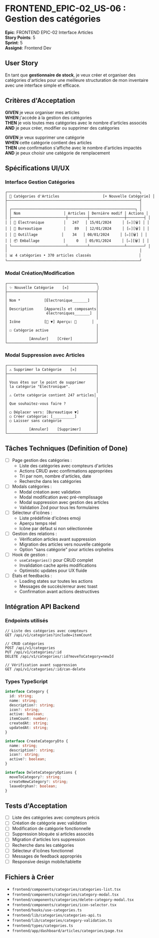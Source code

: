# FRONTEND_EPIC-02_US-06 : Gestion des catégories

**Epic**: FRONTEND EPIC-02 Interface Articles  
**Story Points**: 5  
**Sprint**: 5  
**Assigné**: Frontend Dev  

## User Story

En tant que **gestionnaire de stock**, je veux créer et organiser des catégories d'articles pour une meilleure structuration de mon inventaire avec une interface simple et efficace.

## Critères d'Acceptation

**GIVEN** je veux organiser mes articles  
**WHEN** j'accède à la gestion des catégories  
**THEN** je vois toutes mes catégories avec le nombre d'articles associés  
**AND** je peux créer, modifier ou supprimer des catégories  

**GIVEN** je veux supprimer une catégorie  
**WHEN** cette catégorie contient des articles  
**THEN** une confirmation s'affiche avec le nombre d'articles impactés  
**AND** je peux choisir une catégorie de remplacement  

## Spécifications UI/UX

### Interface Gestion Catégories
```
┌─────────────────────────────────────────────────────────────┐
│ 📂 Catégories d'Articles                    [+ Nouvelle Catégorie] │
├─────────────────────────────────────────────────────────────┤
│                                                             │
│ ┌─────────────────────────────────────────────────────────┐ │
│ │ Nom                    │ Articles │ Dernière modif │ Actions │
│ ├─────────────────────────┼─────────┼────────────────┼────────┤ │
│ │ 📱 Électronique         │   247   │ 15/01/2024     │ [✏️][🗑️] │ │
│ │ 💼 Bureautique          │    89   │ 12/01/2024     │ [✏️][🗑️] │ │
│ │ 🔧 Outillage           │    34   │ 08/01/2024     │ [✏️][🗑️] │ │
│ │ 📦 Emballage           │     0   │ 05/01/2024     │ [✏️][🗑️] │ │
│ └─────────────────────────┴─────────┴────────────────┴────────┘ │
│                                                             │
│ 📊 4 catégories • 370 articles classés                      │
└─────────────────────────────────────────────────────────────┘
```

### Modal Création/Modification
```
┌─────────────────────────────────────────┐
│ ✨ Nouvelle Catégorie    [✕]             │
├─────────────────────────────────────────┤
│                                         │
│ Nom *           [Électronique_______]   │
│                                         │
│ Description     [Appareils et composants│
│                  électroniques_______]  │
│                                         │
│ Icône           [📱 ▼] Aperçu: 📱       │
│                                         │
│ ☐ Catégorie active                      │
│                                         │
│          [Annuler]    [Créer]           │
└─────────────────────────────────────────┘
```

### Modal Suppression avec Articles
```
┌─────────────────────────────────────────┐
│ ⚠️ Supprimer la Catégorie    [✕]         │
├─────────────────────────────────────────┤
│                                         │
│ Vous êtes sur le point de supprimer     │
│ la catégorie "Électronique".            │
│                                         │
│ ⚠️ Cette catégorie contient 247 articles│
│                                         │
│ Que souhaitez-vous faire ?              │
│                                         │
│ ○ Déplacer vers: [Bureautique ▼]        │
│ ○ Créer catégorie: [__________]         │
│ ○ Laisser sans catégorie                │
│                                         │
│          [Annuler]    [Supprimer]       │
└─────────────────────────────────────────┘
```

## Tâches Techniques (Definition of Done)

- [ ] Page gestion des catégories :
  - Liste des catégories avec compteurs d'articles
  - Actions CRUD avec confirmations appropriées
  - Tri par nom, nombre d'articles, date
  - Recherche dans les catégories
- [ ] Modals catégories :
  - Modal création avec validation
  - Modal modification avec pré-remplissage
  - Modal suppression avec gestion des articles
  - Validation Zod pour tous les formulaires
- [ ] Sélecteur d'icônes :
  - Liste prédéfinie d'icônes emoji
  - Aperçu temps réel
  - Icône par défaut si non sélectionnée
- [ ] Gestion des relations :
  - Vérification articles avant suppression
  - Migration des articles vers nouvelle catégorie
  - Option "sans catégorie" pour articles orphelins
- [ ] Hook de gestion :
  - `useCategories()` pour CRUD complet
  - Invalidation cache après modifications
  - Optimistic updates pour UX fluide
- [ ] États et feedbacks :
  - Loading states sur toutes les actions
  - Messages de succès/erreur avec toast
  - Confirmation avant actions destructives

## Intégration API Backend

### Endpoints utilisés
```
// Liste des catégories avec compteurs
GET /api/v1/categories?include=itemCount

// CRUD catégories
POST /api/v1/categories
PUT /api/v1/categories/:id
DELETE /api/v1/categories/:id?moveToCategory=newId

// Vérification avant suppression
GET /api/v1/categories/:id/can-delete
```

### Types TypeScript
```typescript
interface Category {
  id: string;
  name: string;
  description?: string;
  icon?: string;
  active: boolean;
  itemCount: number;
  createdAt: string;
  updatedAt: string;
}

interface CreateCategoryDto {
  name: string;
  description?: string;
  icon?: string;
  active?: boolean;
}

interface DeleteCategoryOptions {
  moveToCategory?: string;
  createNewCategory?: string;
  leaveOrphan?: boolean;
}
```

## Tests d'Acceptation

- [ ] Liste des catégories avec compteurs précis
- [ ] Création de catégorie avec validation
- [ ] Modification de catégorie fonctionnelle
- [ ] Suppression bloquée si articles associés
- [ ] Migration d'articles lors suppression
- [ ] Recherche dans les catégories
- [ ] Sélecteur d'icônes fonctionnel
- [ ] Messages de feedback appropriés
- [ ] Responsive design mobile/tablette

## Fichiers à Créer

- `frontend/components/categories/categories-list.tsx`
- `frontend/components/categories/category-modal.tsx`
- `frontend/components/categories/delete-category-modal.tsx`
- `frontend/components/categories/icon-selector.tsx`
- `frontend/hooks/use-categories.ts`
- `frontend/lib/categories/categories-api.ts`
- `frontend/lib/categories/category-validation.ts`
- `frontend/types/categories.ts`
- `frontend/app/dashboard/articles/categories/page.tsx`